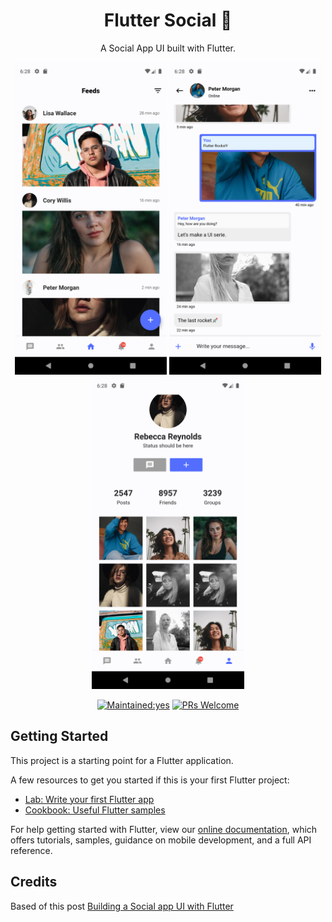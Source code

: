 <h1 align="center">Flutter Social 🤳</h1>
<p align="center">A Social App UI built with Flutter.</p>


<p align="center">
    <img src="docs/Screenshot_1563388127.png" height="500em"/>
    <img src="docs/Screenshot_1563388115.png" height="500em"/>    
    <img src="docs/Screenshot_1563388135.png" height="500em"/>
</p>


<p align="center">
  <a href=""><img src="https://img.shields.io/badge/Maintained%3F-yes-green.svg?style=flat-square" alt="Maintained:yes"></a>
  <a href="http://makeapullrequest.com"><img src="https://img.shields.io/badge/PRs-welcome-brightgreen.svg?style=flat-square" alt="PRs Welcome"></a>
</p>

## Getting Started

This project is a starting point for a Flutter application.

A few resources to get you started if this is your first Flutter project:

- [Lab: Write your first Flutter app](https://flutter.dev/docs/get-started/codelab)
- [Cookbook: Useful Flutter samples](https://flutter.dev/docs/cookbook)

For help getting started with Flutter, view our
[online documentation](https://flutter.dev/docs), which offers tutorials,
samples, guidance on mobile development, and a full API reference.

## Credits

Based of this post [Building a Social app UI with Flutter](https://medium.com/@guruliciousjide/building-a-social-app-ui-with-flutter-af3d2317dc10)
